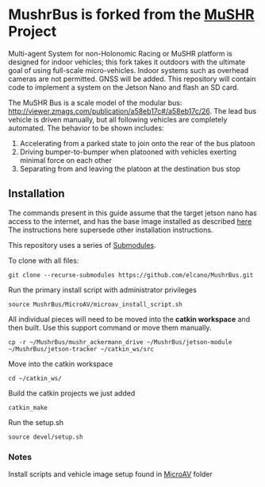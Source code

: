 # MushrBus is forked from the [MuSHR](https://mushr.io/) Project

Multi-agent System for non-Holonomic Racing or MuSHR platform is designed for indoor vehicles; this fork takes it outdoors with the ultimate goal of using full-scale micro-vehicles. Indoor systems such as overhead cameras are not permitted. GNSS will be added.
This repository will contain code to implement a system on the Jetson Nano and flash an SD card.

The MuSHR Bus is a scale model of the modular bus: http://viewer.zmags.com/publication/a58eb17c#/a58eb17c/26. The lead bus vehicle is driven manually, but all following vehicles are completely automated. The behavior to be shown includes:
1) Accelerating from a parked state to join onto the rear of the bus platoon
2) Driving bumper-to-bumper when platooned with vehicles exerting minimal force on each other
3) Separating from and leaving the platoon at the destination bus stop

## Installation

The commands present in this guide assume that the target jetson nano has access to the internet, and has the base image installed as described [here](https://github.com/YoungJonathanP/MicroAV/tree/212c8c7034e3d3ae0a8a8b40605f7b38db1b0efb)
The instructions here supersede other installation instructions.

This repository uses a series of [Submodules](https://git-scm.com/book/en/v2/Git-Tools-Submodules).

To clone with all files:
```
git clone --recurse-submodules https://github.com/elcano/MushrBus.git
```

Run the primary install script with administrator privileges
```
source MushrBus/MicroAV/microav_install_script.sh
```

All individual pieces will need to be moved into the **catkin workspace** and then built. Use this support command or move them manually.
```
cp -r ~/MushrBus/mushr_ackermann_drive ~/MushrBus/jetson-module ~/MushrBus/jetson-tracker ~/catkin_ws/src
```
Move into the catkin workspace
```
cd ~/catkin_ws/
```
Build the catkin projects we just added
```
catkin_make
```
Run the setup.sh
```
source devel/setup.sh
```

### Notes
Install scripts and vehicle image setup found in [MicroAV](https://github.com/YoungJonathanP/MicroAV/tree/212c8c7034e3d3ae0a8a8b40605f7b38db1b0efb) folder
